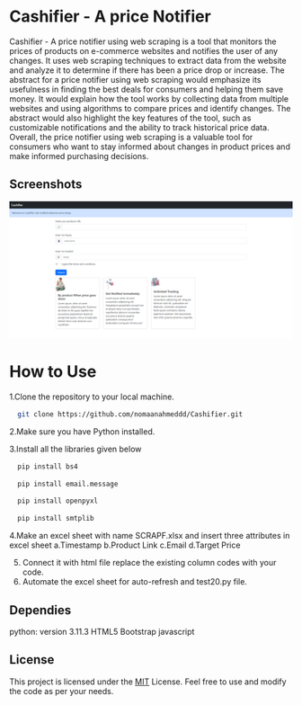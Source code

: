 # Cashifier - A price Notifier

Cashifier - A price notifier using web scraping is a tool that monitors the prices of products on e-commerce websites and notifies the user of any changes. It uses web scraping techniques to extract data from the website and analyze it to determine if there has been a price drop or increase. The abstract for a price notifier using web scraping would emphasize its usefulness in finding the best deals for consumers and helping them save money. It would explain how the tool works by collecting data from multiple websites and using algorithms to compare prices and identify changes. The abstract would also highlight the key features of the tool, such as customizable notifications and the ability to track historical price data. Overall, the price notifier using web scraping is a valuable tool for consumers who want to stay informed about changes in product prices and make informed purchasing decisions.


## Screenshots

![App Screenshot](https://github.com/nomaanahmeddd/Cashifier/blob/main/Screenshot%202023-05-21%20182639.png)

# How to Use
1.Clone the repository to your local machine.
```bash
  git clone https://github.com/nomaanahmeddd/Cashifier.git
```
2.Make sure you have Python installed.

3.Install all the libraries given below
```bash
  pip install bs4
```
```bash
  pip install email.message
```

```bash
  pip install openpyxl
```

```bash
  pip install smtplib
```

4.Make an excel sheet with name SCRAPF.xlsx and insert three attributes in excel sheet 
   a.Timestamp
   b.Product Link
   c.Email
   d.Target Price
   
5. Connect it with html file replace the existing column codes with your code.
6. Automate the excel sheet for auto-refresh and test20.py file.


## Dependies
python: version 3.11.3
HTML5
Bootstrap
javascript

## License

This project is licensed under the [MIT](https://choosealicense.com/licenses/mit/) License. Feel free to use and modify the code as per your needs.
